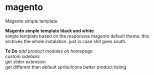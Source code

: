 # magento
Magento simple template
  
  
  
**Magento simple template black and white**  
simple template based on the responsive magento default theme.
this archives the whole instalation. just in case shit goes south.
  
  
**To Do**
*add product modules on homepage*  
*custom sidebars*  
get slider extension  
get different than default sprite/icons
better product listing
